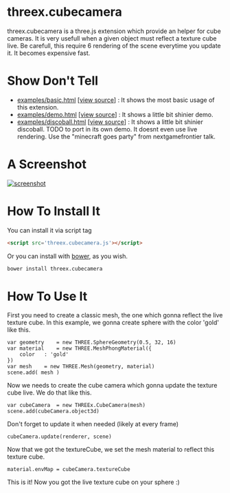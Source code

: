 threex.cubecamera
=============

threex.cubecamera is a three.js extension which provide an helper for cube cameras.
It is very usefull when a given object must reflect a texture cube live.
Be carefull, this require 6 rendering of the scene everytime you update it.
It becomes expensive fast.

Show Don't Tell
===============
* [examples/basic.html](http://jeromeetienne.github.io/threex.cubecamera/examples/basic.html)
\[[view source](https://github.com/jeromeetienne/threex.cubecamera/blob/master/examples/basic.html)\] :
It shows the most basic usage of this extension.
* [examples/demo.html](http://jeromeetienne.github.io/threex.cubecamera/examples/demo.html)
\[[view source](https://github.com/jeromeetienne/threex.cubecamera/blob/master/examples/demo.html)\] :
It shows a little bit shinier demo.
* [examples/discoball.html](http://jeromeetienne.github.io/threex.cubecamera/examples/discoball.html)
\[[view source](https://github.com/jeromeetienne/threex.cubecamera/blob/master/examples/discoball.html)\] :
It shows a little bit shinier discoball.
TODO to port in its own demo.
It doesnt even use live rendering.
Use the "minecraft goes party" from nextgamefrontier talk.

A Screenshot
============
[![screenshot](https://raw.githubusercontent.com/jeromeetienne/threex.cubecamera/master/examples/images/screenshot-threex-cubecamera-512x512.jpg)](http://jeromeetienne.github.io/threex.cubecamera/examples/demo.html)

How To Install It
=================

You can install it via script tag

```html
<script src='threex.cubecamera.js'></script>
```

Or you can install with [bower](http://bower.io/), as you wish.

```bash
bower install threex.cubecamera
```


How To Use It
=============

First you need to create a classic mesh, the one which gonna reflect the live texture cube.
In this example, we gonna create sphere with the color 'gold' like this.

```
var geometry	= new THREE.SphereGeometry(0.5, 32, 16)
var material	= new THREE.MeshPhongMaterial({
	color	: 'gold'
})
var mesh	= new THREE.Mesh(geometry, material)
scene.add( mesh )	
```

Now we needs to create the cube camera which gonna update the texture cube live.
We do that like this.

```
var cubeCamera	= new THREEx.CubeCamera(mesh)
scene.add(cubeCamera.object3d)
```

Don't forget to update it when needed (likely at every frame)

```
cubeCamera.update(renderer, scene)
```

Now that we got the textureCube, we set the mesh material to reflect this texture cube.

```
material.envMap	= cubeCamera.textureCube
```

This is it! Now you got the live texture cube on your sphere :)



